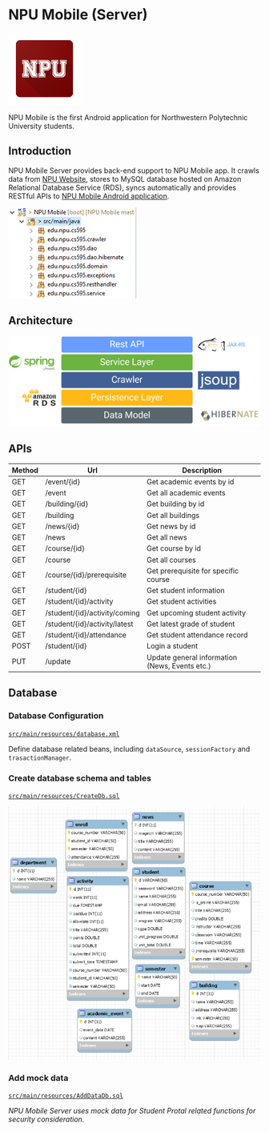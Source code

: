 # NPU Mobile (Server)

![Icon](images/icon.png)

NPU Mobile is the first Android application for Northwestern Polytechnic University students.

## Introduction

NPU Mobile Server provides back-end support to NPU Mobile app. It crawls data from [NPU Website](http://www.npu.edu), stores to MySQL database hosted on Amazon Relational Database Service (RDS), syncs automatically and provides RESTful APIs to [NPU Mobile Android application](https://github.com/wynnsu/hamster).

![Structure](images/backend_structure.png)

## Architecture

![Architecture](/images/architecture.png)

## APIs

Method|Url|Description
------|---|-----------
GET|/event/{id}|Get academic events by id
GET|/event|Get all academic events
GET|/building/{id}|Get building by id
GET|/building|Get all buildings
GET|/news/{id}|Get news by id
GET|/news|Get all news
GET|/course/{id}|Get course by id
GET|/course|Get all courses
GET|/course/{id}/prerequisite|Get prerequisite for specific course
GET|/student/{id}|Get student information
GET|/student/{id}/activity|Get student activities
GET|/student/{id}/activity/coming|Get upcoming student activity
GET|/student/{id}/activity/latest|Get latest grade of student
GET|/student/{id}/attendance|Get student attendance record
POST|/student/{id}|Login a student
PUT|/update|Update general information (News, Events etc.)

## Database

### Database Configuration

[`src/main/resources/database.xml`](src/main/resources/database.xml)

Define database related beans, including `dataSource`, `sessionFactory` and `trasactionManager`.

### Create database schema and tables

[`src/main/resources/CreateDb.sql`](src/main/resources/CreateDb.sql)

![Entity Relationship Diagram](images/backend_EntityRelationshipDiagram.png)

### Add mock data

[`src/main/resources/AddDataDb.sql`](src/main/resources/AddDataDb.sql)

*NPU Mobile Server uses mock data for Student Protal related functions for security consideration.*